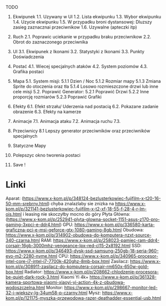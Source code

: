 TODO
1. Ekwipunek
    1.1. Uzywany w UI
    1.2. Lista ekwipunku
    1.3. Wybor ekwipunku
    1.4. Uzycie ekwipunku
    1.5. W przypadku broni dystansowej: Dluzszy zasieg zaznacznai przeciwnikow
    1.6. Uzywalne (apteczki itp)
2. Ruch
    2.1. Poprawic uciekanie w przypadku braku przeciwnikow
    2.2. Obrot do zaznaczonego przeciwnika    
3. UI
    3.1. Ekwipunek z Ikonami
    3.2. Statystyki z Ikonami
    3.3. Punkty Doświadczenia

4. Postać
    4.1. Wiecej specjalnych ataków
    4.2. System poziomów
    4.3. Grafika postaci
5. Mapa
    5.1. System misji: 
        5.1.1 Dzien / Noc
        5.1.2 Rozmiar mapy
        5.1.3 Zmiana Sprite do otoczenia oraz tła
        5.1.4 Losowo rozmieszczone drzwi lub inne cele misji
    5.2. Poprawić Generator:
        5.2.1 Poprawić Drzwi
        5.2.2 Inne proporcję rozmiarów
        5.2.3 Poprawić Grafiki
6. Efekty
    6.1. Efekt strzału/ Uderzenia nad postacią
    6.2. Pokazane zadanie obrazenie 
    6.3. Efekty na kamerze   
7. Animacje
    7.1. Animacja ataku
    7.2. Animacja ruchu
    7.3. 
8. Przeciwnicy
    8.1 Lepszy generator przeciwników oraz przeciwników specjalnych
9. Statyczne Mapy
10. Polepszyc okno tworenia postaci
11. Save !
# Linki 


Aparat: (https://www.x-kom.pl/p/348124-bezlusterkowiec-fujifilm-x-t20-16-50-mm-srebrny.html)  chyba znalazlaby sie znizka na https://www.x-kom.pl/p/321141-bezlusterkowiec-fujifilm-x-t2-xf-18-55-f-28-4-r-lm-ois.html i leasing nie skoczyłby mocno do góry 
Płyta Główna: (https://www.x-kom.pl/p/252941-plyta-glowna-socket-1151-asus-z170-pro-gaming-3xpci-e-ddr4.html)
GPU: https://www.x-kom.pl/p/336580-karta-graficzna-pci-e-msi-geforce-gtx-1080-gaming-8gb.html
Obudowa: https://www.x-kom.pl/p/314902-obudowa-do-komputera-nzxt-source-340-czarna.html
RAM: https://www.x-kom.pl/p/258023-pamiec-ram-ddr4-corsair-16gb-3000mhz-vengeance-lpx-red-cl15-2x8192.html
SSD: https://www.x-kom.pl/p/346493-dysk-ssd-samsung-250gb-18-seria-960-evo-m2-2280-nvme.html
CPU: https://www.x-kom.pl/p/340965-procesor-intel-core-i7-intel-i7-7700k-420ghz-8mb-box.html
Zasilacz: https://www.x-kom.pl/p/308911-zasilacz-do-komputera-corsair-rm650x-650w-gold-box.html 
Radiator: https://www.x-kom.pl/p/208662-chlodzenie-procesora-be-quiet-dark-rock-3.html
Xiaomi Yi 4k+ https://www.x-kom.pl/p/361328-kamera-sportowa-xiaomi-xiaoyi-yi-action-4k-z-obudowa-wodoszczelna.html 
Monitor: https://www.x-kom.pl/p/298667-monitor-led-32-i-wiekszy-lg-34um58-p-czarny.html
Mysz: https://www.x-kom.pl/p/121175-myszka-przewodowa-razer-deathadder-essential-usb.html 